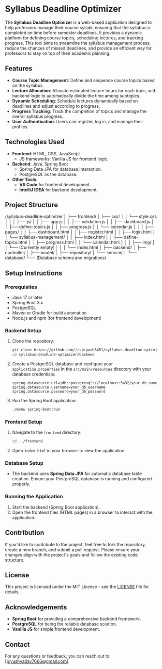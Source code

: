 # Syllabus Deadline Optimizer

The **Syllabus Deadline Optimizer** is a web-based application designed to help professors manage their course syllabi, ensuring that the syllabus is completed on time before semester deadlines. It provides a dynamic platform for defining course topics, scheduling lectures, and tracking progress. This tool aims to streamline the syllabus management process, reduce the chances of missed deadlines, and provide an efficient way for professors to stay on top of their academic planning.

## Features

- **Course Topic Management**: Define and sequence course topics based on the syllabus.
- **Lecture Allocation**: Allocate estimated lecture hours for each topic, with backend logic to automatically divide the time among subtopics.
- **Dynamic Scheduling**: Schedule lectures dynamically based on deadlines and adjust according to progress.
- **Progress Tracking**: Track the completion of topics and manage the overall syllabus progress.
- **User Authentication**: Users can register, log in, and manage their profiles.

## Technologies Used

- **Frontend**: HTML, CSS, JavaScript
  - JS frameworks: Vanilla JS for frontend logic.
- **Backend**: Java, Spring Boot
  - Spring Data JPA for database interaction.
  - PostgreSQL as the database.
- **Other Tools**:
  - **VS Code** for frontend development.
  - **IntelliJ IDEA** for backend development.

## Project Structure
/syllabus-deadline-optimizer │ ├── frontend/
│ ├── css/
│ │ └── style.css
│ │ │ ├── js/
│ │ ├── app.js
│ │ ├── validation.js
│ │ ├── dashboard.js
│ │ ├── define-topics.js
│ │ ├── progress.js
│ │ └── calendar.js
│ │ │ ├── pages/
│ │ ├── dashboard.html
│ │ ├── register.html
│ │ ├── login.html
│ │ └── syllabus-management/
│ │ ├── index.html
│ │ ├── define-topics.html
│ │ ├── progress.html
│ │ └── calendar.html
│ │ │ ├── img/
│ │ └── (Currently empty)
│ │ │ └── index.html
│ ├── backend/ │ ├── controller/
│ ├── model/
│ ├── repository/
│ └── service/
│ └── database/ └── (Database schema and migrations)


## Setup Instructions

### Prerequisites

- Java 17 or later
- Spring Boot 3.x
- PostgreSQL
- Maven or Gradle for build automation
- Node.js and npm (for frontend development)

### Backend Setup

1. Clone the repository:

    ```bash
    git clone https://github.com/itspiyush3451/syllabus-deadline-optimizer.git
    cd syllabus-deadline-optimizer/backend
    ```

2. Create a PostgreSQL database and configure your `application.properties` in the `src/main/resources` directory with your database credentials:

    ```properties
    spring.datasource.url=jdbc:postgresql://localhost:5432/your_db_name
    spring.datasource.username=your_db_username
    spring.datasource.password=your_db_password
    ```

3. Run the Spring Boot application:

    ```bash
    ./mvnw spring-boot:run
    ```

### Frontend Setup

1. Navigate to the `frontend` directory:

    ```bash
    cd ../frontend
    ```

2. Open `index.html` in your browser to view the application.

### Database Setup

- The backend uses **Spring Data JPA** for automatic database table creation. Ensure your PostgreSQL database is running and configured properly.

### Running the Application

1. Start the backend (Spring Boot application).
2. Open the frontend files (HTML pages) in a browser to interact with the application.

## Contribution

If you'd like to contribute to the project, feel free to fork the repository, create a new branch, and submit a pull request. Please ensure your changes align with the project's goals and follow the existing code structure.

## License

This project is licensed under the MIT License - see the [LICENSE](LICENSE) file for details.

## Acknowledgements

- **Spring Boot** for providing a comprehensive backend framework.
- **PostgreSQL** for being the reliable database solution.
- **Vanilla JS** for simple frontend development.

## Contact

For any questions or feedback, you can reach out to [piyushyadav7666@gmail.com].


